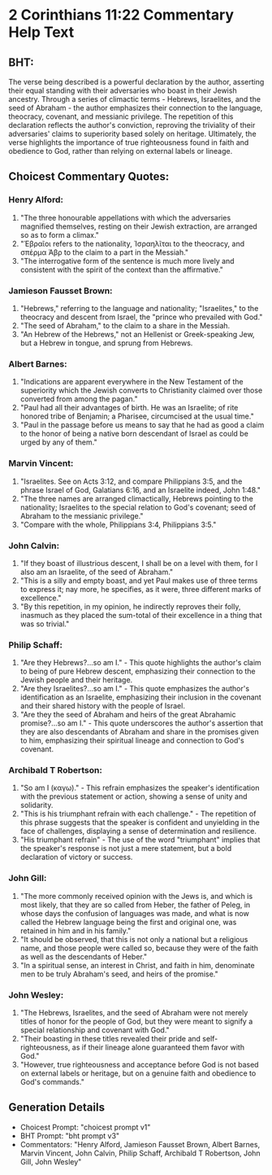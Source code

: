 # 2 Corinthians 11:22 Commentary Help Text

## BHT:
The verse being described is a powerful declaration by the author, asserting their equal standing with their adversaries who boast in their Jewish ancestry. Through a series of climactic terms - Hebrews, Israelites, and the seed of Abraham - the author emphasizes their connection to the language, theocracy, covenant, and messianic privilege. The repetition of this declaration reflects the author's conviction, reproving the triviality of their adversaries' claims to superiority based solely on heritage. Ultimately, the verse highlights the importance of true righteousness found in faith and obedience to God, rather than relying on external labels or lineage.

## Choicest Commentary Quotes:
### Henry Alford:
1. "The three honourable appellations with which the adversaries magnified themselves, resting on their Jewish extraction, are arranged so as to form a climax."
2. "Ἑβραῖοι refers to the nationality, Ἰσραηλῖται to the theocracy, and σπέρμα Ἀβρ to the claim to a part in the Messiah."
3. "The interrogative form of the sentence is much more lively and consistent with the spirit of the context than the affirmative."

### Jamieson Fausset Brown:
1. "Hebrews," referring to the language and nationality; "Israelites," to the theocracy and descent from Israel, the "prince who prevailed with God."
2. "The seed of Abraham," to the claim to a share in the Messiah.
3. "An Hebrew of the Hebrews," not an Hellenist or Greek-speaking Jew, but a Hebrew in tongue, and sprung from Hebrews.

### Albert Barnes:
1. "Indications are apparent everywhere in the New Testament of the superiority which the Jewish converts to Christianity claimed over those converted from among the pagan."
2. "Paul had all their advantages of birth. He was an Israelite; of rite honored tribe of Benjamin; a Pharisee, circumcised at the usual time."
3. "Paul in the passage before us means to say that he had as good a claim to the honor of being a native born descendant of Israel as could be urged by any of them."

### Marvin Vincent:
1. "Israelites. See on Acts 3:12, and compare Philippians 3:5, and the phrase Israel of God, Galatians 6:16, and an Israelite indeed, John 1:48."
2. "The three names are arranged climactically, Hebrews pointing to the nationality; Israelites to the special relation to God's covenant; seed of Abraham to the messianic privilege."
3. "Compare with the whole, Philippians 3:4, Philippians 3:5."

### John Calvin:
1. "If they boast of illustrious descent, I shall be on a level with them, for I also am an Israelite, of the seed of Abraham." 
2. "This is a silly and empty boast, and yet Paul makes use of three terms to express it; nay more, he specifies, as it were, three different marks of excellence." 
3. "By this repetition, in my opinion, he indirectly reproves their folly, inasmuch as they placed the sum-total of their excellence in a thing that was so trivial."

### Philip Schaff:
1. "Are they Hebrews?...so am I." - This quote highlights the author's claim to being of pure Hebrew descent, emphasizing their connection to the Jewish people and their heritage.
2. "Are they Israelites?...so am I." - This quote emphasizes the author's identification as an Israelite, emphasizing their inclusion in the covenant and their shared history with the people of Israel.
3. "Are they the seed of Abraham and heirs of the great Abrahamic promise?...so am I." - This quote underscores the author's assertion that they are also descendants of Abraham and share in the promises given to him, emphasizing their spiritual lineage and connection to God's covenant.

### Archibald T Robertson:
1. "So am I (καγω)." - This refrain emphasizes the speaker's identification with the previous statement or action, showing a sense of unity and solidarity.
2. "This is his triumphant refrain with each challenge." - The repetition of this phrase suggests that the speaker is confident and unyielding in the face of challenges, displaying a sense of determination and resilience.
3. "His triumphant refrain" - The use of the word "triumphant" implies that the speaker's response is not just a mere statement, but a bold declaration of victory or success.

### John Gill:
1. "The more commonly received opinion with the Jews is, and which is most likely, that they are so called from Heber, the father of Peleg, in whose days the confusion of languages was made, and what is now called the Hebrew language being the first and original one, was retained in him and in his family."
2. "It should be observed, that this is not only a national but a religious name, and those people were called so, because they were of the faith as well as the descendants of Heber."
3. "In a spiritual sense, an interest in Christ, and faith in him, denominate men to be truly Abraham's seed, and heirs of the promise."

### John Wesley:
1. "The Hebrews, Israelites, and the seed of Abraham were not merely titles of honor for the people of God, but they were meant to signify a special relationship and covenant with God."
2. "Their boasting in these titles revealed their pride and self-righteousness, as if their lineage alone guaranteed them favor with God."
3. "However, true righteousness and acceptance before God is not based on external labels or heritage, but on a genuine faith and obedience to God's commands."


## Generation Details
- Choicest Prompt: "choicest prompt v1"
- BHT Prompt: "bht prompt v3"
- Commentators: "Henry Alford, Jamieson Fausset Brown, Albert Barnes, Marvin Vincent, John Calvin, Philip Schaff, Archibald T Robertson, John Gill, John Wesley"
